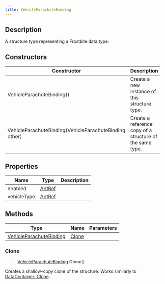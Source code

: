 ```yaml
---
title: VehicleParachuteBinding
---
```

## Description

A structure type representing a Frostbite data type.

## Constructors

| Constructor                                            | Description                                              |
| ------------------------------------------------------ | -------------------------------------------------------- |
| VehicleParachuteBinding()                              | Create a new instance of this structure type.            |
| VehicleParachuteBinding(VehicleParachuteBinding other) | Create a reference copy of a structure of the same type. |

## Properties

| Name        | Type             | Description |
| ----------- | ---------------- | ----------- |
| enabled     | [AntRef](/vext/ref/fb/antref/) |             |
| vehicleType | [AntRef](/vext/ref/fb/antref/) |             |

## Methods

| Type                                               | Name            | Parameters |
| -------------------------------------------------- | --------------- | ---------- |
| [VehicleParachuteBinding](/vext/ref/fb/vehicleparachutebinding/) | [Clone](#clone) |            |

### Clone

> [VehicleParachuteBinding](/vext/ref/fb/vehicleparachutebinding/) **Clone**()

Creates a shallow-copy clone of the structure. Works similarly to [DataContainer::Clone](/vext/ref/shared/class/datacontainer#clone).
